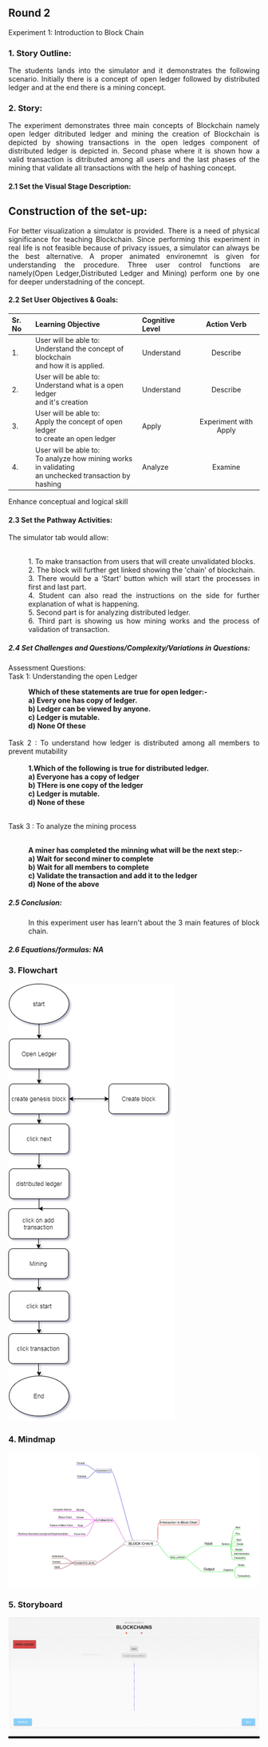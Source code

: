 ## Round 2

Experiment 1: Introduction to Block Chain

### 1. Story Outline:

<div align="justify"> The students lands into the simulator and it demonstrates the following scenario. Initially there is a concept of open ledger followed by distributed ledger and at the end there is a mining concept.

### 2. Story:
<div align="justify">The experiment demonstrates three main concepts of Blockchain namely open ledger ditributed ledger and mining the creation of Blockchain is depicted by showing transactions in the open ledges component of distributed ledger is depicted in. Second phase where it is shown how a valid transaction is ditributed among all users and the last phases of the mining that validate all transactions with the help of hashing concept.

#### 2.1 Set the Visual Stage Description:
<h2>Construction of the set-up:</h2>
<div align = "justify">For better visualization a simulator is provided. There is a need of physical significance for teaching Blockchain. Since performing this experiment in real life is not feasible because of privacy issues, a simulator can always be the best alternative. A proper animated environemnt is given for understanding the procedure. Three user control functions are namely(Open Ledger,Distributed Ledger and Mining) perform one by one for deeper understadning of the concept. 
 
#### 2.2 Set User Objectives & Goals:
Sr. No |	Learning Objective	| Cognitive Level | Action Verb
:--|:--|:--|:-:
1.| User will be able to: <br>Understand the concept of blockchain  <br> and how it is applied. | Understand | Describe
2.| User will be able to: <br>Understand what is a open ledger<br>and it's creation | Understand| Describe
3.| User will be able to: <br>Apply the concept of open ledger<br>to create  an open ledger | Apply | Experiment with Apply
4.| User will be able to: <br>To analyze how mining works in validating <br> an unchecked transaction by  hashing | Analyze| Examine

Enhance conceptual and logical skill
</b>

#### 2.3 Set the Pathway Activities:

The simulator tab would allow:<br> <br>
<dd>1.	To make transaction from users that will create unvalidated blocks.<br>
2.	The block will further get linked showing the 'chain' of blockchain.<br>
3.	There would be a ‘Start’ button which will start the processes in first and last part.<br>
4.	Student can also read the instructions on the side for further explanation of what is happening.<br>
5.	Second part is for analyzing distributed ledger.<br>
6.  Third part is showing us how mining works and the process of validation of transaction.
</dd>


##### 2.4 Set Challenges and Questions/Complexity/Variations in Questions:

Assessment Questions:<br>
Task 1: Understanding the open Ledger<br>

<dd><b> Which of these statements are true for open ledger:-<br>
a)	Every one has copy of ledger.<br>
b)	Ledger can be viewed by anyone.<br>
c)	Ledger is mutable.<br>
d)	None Of these<br></dd><br></b>
Task 2 : To understand how ledger is distributed among all members to prevent mutability<br><br>
<dd><b>1.Which of the following  is true for distributed ledger.<br>
a)	Everyone has a copy of ledger
<br>
b)	THere is one copy of the ledger
<br>
c)	Ledger is mutable.
<br>
d)	None of these
<br><br></b>
</dd>

Task 3 : To analyze the mining process<br><br>
<dd>
<b> A miner has completed the minning what will be the next step:-<br>
a)	Wait for second miner to complete<br>
b)	Wait for all members to complete<br>
c)	Validate the transaction and add it to the ledger<br>
d)	None of the above <br></b>
</dd>




##### 2.5 Conclusion:
<dd>In this experiment user has learn't about the 3 main features of block chain. 
</dd>

##### 2.6 Equations/formulas: NA


### 3. Flowchart
<img src="flowchart/flowchart.png" alt="Flow Chart Image here"/>

### 4. Mindmap
<img src="mindmap/mindmap.jpg" alt="mindmap Image here"/>
 
### 5. Storyboard 
<img src="storyboard/storyboard.gif" alt="Gif here">

